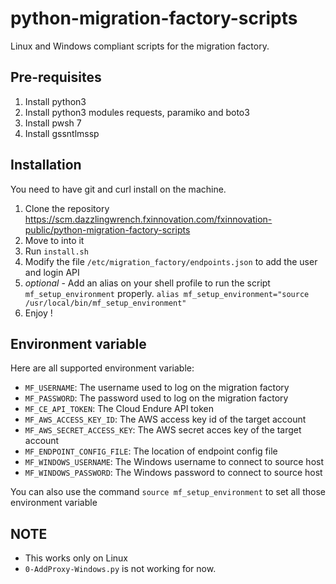# python-migration-factory-scripts

Linux and Windows compliant scripts for the migration factory. 

## Pre-requisites

1. Install python3
1. Install python3 modules requests, paramiko and boto3
1. Install pwsh 7
1. Install gssntlmssp

## Installation

You need to have git and curl install on the machine. 

1. Clone the repository https://scm.dazzlingwrench.fxinnovation.com/fxinnovation-public/python-migration-factory-scripts
1. Move to into it
1. Run `install.sh`
1. Modify the file `/etc/migration_factory/endpoints.json` to add the user and login API
1. *optional* - Add an alias on your shell profile to run the script `mf_setup_environment` properly. `alias mf_setup_environment="source /usr/local/bin/mf_setup_environment"`
1. Enjoy !

## Environment variable

Here are all supported environment variable: 

* `MF_USERNAME`: The username used to log on the migration factory
* `MF_PASSWORD`: The password used to log on the migration factory
* `MF_CE_API_TOKEN`: The Cloud Endure API token
* `MF_AWS_ACCESS_KEY_ID`: The AWS access key id of the target account
* `MF_AWS_SECRET_ACCESS_KEY`: The AWS secret acces key of the target account
* `MF_ENDPOINT_CONFIG_FILE`: The location of endpoint config file
* `MF_WINDOWS_USERNAME`: The Windows username to connect to source host
* `MF_WINDOWS_PASSWORD`: The Windows password to connect to source host

You can also use the command `source mf_setup_environment` to set all those environment variable

## NOTE

* This works only on Linux
* `0-AddProxy-Windows.py` is not working for now. 
